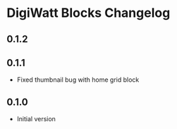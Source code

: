 # DigiWatt Blocks Changelog

## 0.1.2

## 0.1.1

* Fixed thumbnail bug with home grid block

## 0.1.0
 
* Initial version
